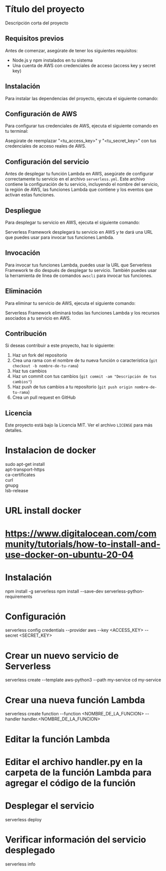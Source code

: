 # Título del proyecto

Descripción corta del proyecto

## Requisitos previos

Antes de comenzar, asegúrate de tener los siguientes requisitos:

- Node.js y npm instalados en tu sistema
- Una cuenta de AWS con credenciales de acceso (access key y secret key)

## Instalación

Para instalar las dependencias del proyecto, ejecuta el siguiente comando:


## Configuración de AWS

Para configurar tus credenciales de AWS, ejecuta el siguiente comando en tu terminal:


Asegúrate de reemplazar "<tu_access_key>" y "<tu_secret_key>" con tus credenciales de acceso reales de AWS.

## Configuración del servicio

Antes de desplegar tu función Lambda en AWS, asegúrate de configurar correctamente tu servicio en el archivo `serverless.yml`. Este archivo contiene la configuración de tu servicio, incluyendo el nombre del servicio, la región de AWS, las funciones Lambda que contiene y los eventos que activan estas funciones.

## Despliegue

Para desplegar tu servicio en AWS, ejecuta el siguiente comando:


Serverless Framework desplegará tu servicio en AWS y te dará una URL que puedes usar para invocar tus funciones Lambda.

## Invocación

Para invocar tus funciones Lambda, puedes usar la URL que Serverless Framework te dio después de desplegar tu servicio. También puedes usar la herramienta de línea de comandos `awscli` para invocar tus funciones.

## Eliminación

Para eliminar tu servicio de AWS, ejecuta el siguiente comando:


Serverless Framework eliminará todas las funciones Lambda y los recursos asociados a tu servicio en AWS.

## Contribución

Si deseas contribuir a este proyecto, haz lo siguiente:

1. Haz un fork del repositorio
2. Crea una rama con el nombre de tu nueva función o característica (`git checkout -b nombre-de-tu-rama`)
3. Haz tus cambios
4. Haz un commit con tus cambios (`git commit -am "Descripción de tus cambios"`)
5. Haz push de tus cambios a tu repositorio (`git push origin nombre-de-tu-rama`)
6. Crea un pull request en GitHub

## Licencia

Este proyecto está bajo la Licencia MIT. Ver el archivo `LICENSE` para más detalles.

# Instalacion de docker
sudo apt-get install \
    apt-transport-https \
    ca-certificates \
    curl \
    gnupg \
    lsb-release
# URL install docker
# https://www.digitalocean.com/community/tutorials/how-to-install-and-use-docker-on-ubuntu-20-04
# Instalación
npm install -g serverless
npm install --save-dev serverless-python-requirements
# Configuración
serverless config credentials --provider aws --key <ACCESS_KEY> --secret <SECRET_KEY>

# Crear un nuevo servicio de Serverless
serverless create --template aws-python3 --path my-service
cd my-service

# Crear una nueva función Lambda
serverless create function --function <NOMBRE_DE_LA_FUNCION> --handler handler.<NOMBRE_DE_LA_FUNCION>

# Editar la función Lambda
# Editar el archivo handler.py en la carpeta de la función Lambda para agregar el código de la función

# Desplegar el servicio
serverless deploy

# Verificar información del servicio desplegado
serverless info
